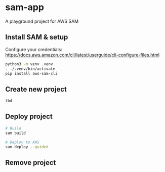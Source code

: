 # sam-app

A playground project for AWS SAM 

## Install SAM & setup
Configure your credentials: https://docs.aws.amazon.com/cli/latest/userguide/cli-configure-files.html
```bash
python3 -m venv .venv
. ./.venv/bin/activate
pip install aws-sam-cli
```

## Create new project
```bash
tbd
```

## Deploy project
```bash
# Build
sam build

# Deploy to AWS
sam deploy --guided
```

## Remove project
```bash

```
